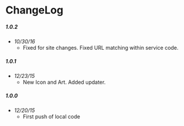 # ChangeLog

##### 1.0.2
- _10/30/16_
  - Fixed for site changes.  Fixed URL matching within service code.

##### 1.0.1
- _12/23/15_
  - New Icon and Art. Added updater.

##### 1.0.0
- _12/20/15_
  - First push of local code
